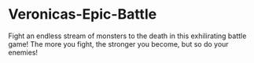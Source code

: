 # Veronicas-Epic-Battle
Fight an endless stream of monsters to the death in this exhilirating battle game! The more you fight, the stronger you become, but so do your enemies!
